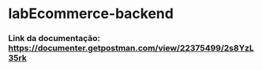 # labEcommerce-backend


### Link da documentação: https://documenter.getpostman.com/view/22375499/2s8YzL35rk
